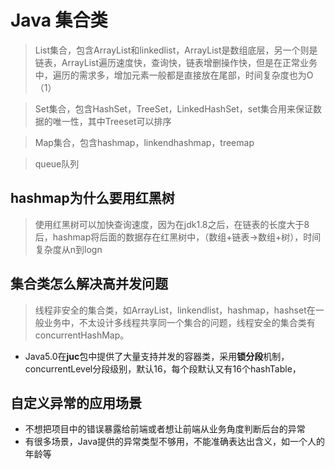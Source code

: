 # Java 集合类

> List集合，包含ArrayList和linkedlist，ArrayList是数组底层，另一个则是链表，ArrayList遍历速度快，查询快，链表增删操作快，但是在正常业务中，遍历的需求多，增加元素一般都是直接放在尾部，时间复杂度也为O（1）



> Set集合，包含HashSet，TreeSet，LinkedHashSet，set集合用来保证数据的唯一性，其中Treeset可以排序



> Map集合，包含hashmap，linkendhashmap，treemap

> queue队列



## hashmap为什么要用红黑树

> 使用红黑树可以加快查询速度，因为在jdk1.8之后，在链表的长度大于8后，hashmap将后面的数据存在红黑树中，（数组+链表->数组+树），时间复杂度从n到logn



##  集合类怎么解决高并发问题



> 线程非安全的集合类，如ArrayList，linkendlist，hashmap，hashset在一般业务中，不太设计多线程共享同一个集合的问题，线程安全的集合类有concurrentHashMap。

* Java5.0在**juc**包中提供了大量支持并发的容器类，采用**锁分段**机制，concurrentLevel分段级别，默认16，每个段默认又有16个hashTable，



## 自定义异常的应用场景

* 不想把项目中的错误暴露给前端或者想让前端从业务角度判断后台的异常
* 有很多场景，Java提供的异常类型不够用，不能准确表达出含义，如一个人的年龄等



